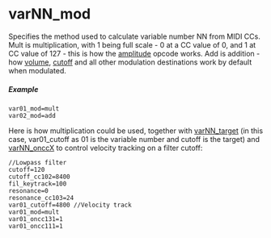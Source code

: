 ---
---
# varNN_mod

Specifies the method used to calculate variable number NN from MIDI CCs.
Mult is multiplication, with 1 being full scale - 0 at a CC value of 0,
and 1 at CC value of 127 - this is how the [amplitude](amplitude) opcode works.
Add is addition - how [volume](volume), [cutoff](cutoff) and all other
modulation destinations work by default when modulated.

##### Example

```
var01_mod=mult
var02_mod=add
```

Here is how multiplication could be used, together with [varNN_target](varNN_target)
(in this case, var01_cutoff as 01 is the variable number and cutoff is the target) and [varNN_onccX](varNN_onccX) to control velocity tracking on a filter cutoff:

```
//Lowpass filter
cutoff=120
cutoff_cc102=8400
fil_keytrack=100
resonance=0
resonance_cc103=24
var01_cutoff=4800 //Velocity track
var01_mod=mult
var01_oncc131=1
var01_oncc111=1
```
